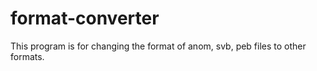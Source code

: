 # format-converter
This program is for changing the format of anom, svb, peb files to other formats.
